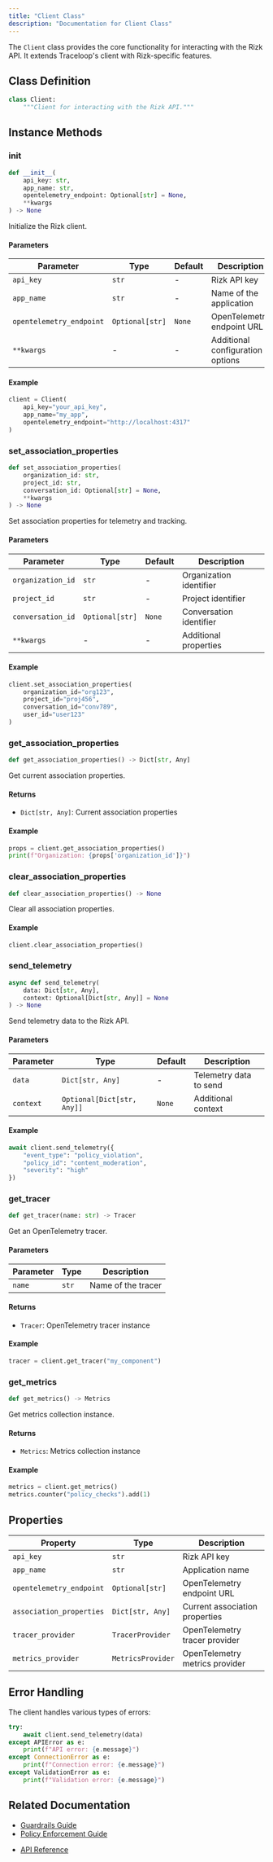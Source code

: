 ```yaml
---
title: "Client Class"
description: "Documentation for Client Class"
---
```


The `Client` class provides the core functionality for interacting with the Rizk API. It extends Traceloop's client with Rizk-specific features.

## Class Definition

```python
class Client:
    """Client for interacting with the Rizk API."""
```

## Instance Methods

### __init__

```python
def __init__(
    api_key: str,
    app_name: str,
    opentelemetry_endpoint: Optional[str] = None,
    **kwargs
) -> None
```

Initialize the Rizk client.

#### Parameters

| Parameter | Type | Default | Description |
|-----------|------|---------|-------------|
| `api_key` | `str` | - | Rizk API key |
| `app_name` | `str` | - | Name of the application |
| `opentelemetry_endpoint` | `Optional[str]` | `None` | OpenTelemetry endpoint URL |
| `**kwargs` | - | - | Additional configuration options |

#### Example

```python
client = Client(
    api_key="your_api_key",
    app_name="my_app",
    opentelemetry_endpoint="http://localhost:4317"
)
```

### set_association_properties

```python
def set_association_properties(
    organization_id: str,
    project_id: str,
    conversation_id: Optional[str] = None,
    **kwargs
) -> None
```

Set association properties for telemetry and tracking.

#### Parameters

| Parameter | Type | Default | Description |
|-----------|------|---------|-------------|
| `organization_id` | `str` | - | Organization identifier |
| `project_id` | `str` | - | Project identifier |
| `conversation_id` | `Optional[str]` | `None` | Conversation identifier |
| `**kwargs` | - | - | Additional properties |

#### Example

```python
client.set_association_properties(
    organization_id="org123",
    project_id="proj456",
    conversation_id="conv789",
    user_id="user123"
)
```

### get_association_properties

```python
def get_association_properties() -> Dict[str, Any]
```

Get current association properties.

#### Returns

- `Dict[str, Any]`: Current association properties

#### Example

```python
props = client.get_association_properties()
print(f"Organization: {props['organization_id']}")
```

### clear_association_properties

```python
def clear_association_properties() -> None
```

Clear all association properties.

#### Example

```python
client.clear_association_properties()
```

### send_telemetry

```python
async def send_telemetry(
    data: Dict[str, Any],
    context: Optional[Dict[str, Any]] = None
) -> None
```

Send telemetry data to the Rizk API.

#### Parameters

| Parameter | Type | Default | Description |
|-----------|------|---------|-------------|
| `data` | `Dict[str, Any]` | - | Telemetry data to send |
| `context` | `Optional[Dict[str, Any]]` | `None` | Additional context |

#### Example

```python
await client.send_telemetry({
    "event_type": "policy_violation",
    "policy_id": "content_moderation",
    "severity": "high"
})
```

### get_tracer

```python
def get_tracer(name: str) -> Tracer
```

Get an OpenTelemetry tracer.

#### Parameters

| Parameter | Type | Description |
|-----------|------|-------------|
| `name` | `str` | Name of the tracer |

#### Returns

- `Tracer`: OpenTelemetry tracer instance

#### Example

```python
tracer = client.get_tracer("my_component")
```

### get_metrics

```python
def get_metrics() -> Metrics
```

Get metrics collection instance.

#### Returns

- `Metrics`: Metrics collection instance

#### Example

```python
metrics = client.get_metrics()
metrics.counter("policy_checks").add(1)
```

## Properties

| Property | Type | Description |
|----------|------|-------------|
| `api_key` | `str` | Rizk API key |
| `app_name` | `str` | Application name |
| `opentelemetry_endpoint` | `Optional[str]` | OpenTelemetry endpoint URL |
| `association_properties` | `Dict[str, Any]` | Current association properties |
| `tracer_provider` | `TracerProvider` | OpenTelemetry tracer provider |
| `metrics_provider` | `MetricsProvider` | OpenTelemetry metrics provider |

## Error Handling

The client handles various types of errors:

```python
try:
    await client.send_telemetry(data)
except APIError as e:
    print(f"API error: {e.message}")
except ConnectionError as e:
    print(f"Connection error: {e.message}")
except ValidationError as e:
    print(f"Validation error: {e.message}")
```

## Related Documentation

- [Guardrails Guide](../core-concepts/guardrails)
- [Policy Enforcement Guide](../core-concepts/policy-enforcement)
<!-- - [Examples](../examples/advanced-guardrails) -->
- [API Reference](../api/rizk) 